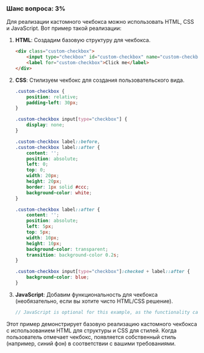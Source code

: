 ### Шанс вопроса: 3%

Для реализации кастомного чекбокса можно использовать HTML, CSS и JavaScript. Вот пример такой реализации:

1. **HTML**: Создадим базовую структуру для чекбокса.
    ```html
    <div class="custom-checkbox">
        <input type="checkbox" id="custom-checkbox" name="custom-checkbox">
        <label for="custom-checkbox">Click me</label>
    </div>
    ```

2. **CSS**: Стилизуем чекбокс для создания пользовательского вида.
    ```css
    .custom-checkbox {
        position: relative;
        padding-left: 30px;
    }

    .custom-checkbox input[type="checkbox"] {
        display: none;
    }

    .custom-checkbox label::before,
    .custom-checkbox label::after {
        content: '';
        position: absolute;
        left: 0;
        top: 0;
        width: 20px;
        height: 20px;
        border: 1px solid #ccc;
        background-color: white;
    }

    .custom-checkbox label::after {
        content: '';
        position: absolute;
        left: 5px;
        top: 5px;
        width: 10px;
        height: 10px;
        background-color: transparent;
        transition: background-color 0.2s;
    }

    .custom-checkbox input[type="checkbox"]:checked + label::after {
        background-color: blue;
    }
    ```

3. **JavaScript**: Добавим функциональность для чекбокса (необязательно, если вы хотите чисто HTML/CSS решение).
    ```javascript
    // JavaScript is optional for this example, as the functionality can be achieved with CSS and HTML only.
    ```

Этот пример демонстрирует базовую реализацию кастомного чекбокса с использованием HTML для структуры и CSS для стилей. Когда пользователь отмечает чекбокс, появляется собственный стиль (например, синий фон) в соответствии с вашими требованиями.
